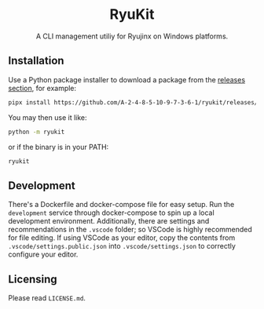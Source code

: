 <div align="center">
    <h1>RyuKit</h1>
    <p>A CLI management utiliy for Ryujinx on Windows platforms.</p>
</div>

## Installation

Use a Python package installer to download a package from the
[releases section](https://github.com/A-2-4-8-5-10-9-7-3-6-1/ryukit/releases),
for example:

```sh
pipx install https://github.com/A-2-4-8-5-10-9-7-3-6-1/ryukit/releases/download/v3.0.0/ryukit-3.0.0.tar.gz
```

You may then use it like:

```sh
python -m ryukit
```

or if the binary is in your PATH:

```sh
ryukit
```

## Development

There's a Dockerfile and docker-compose file for easy setup. Run the
`development` service through docker-compose to spin up a local development
environment. Additionally, there are settings and recommendations in the
`.vscode` folder; so VSCode is highly recommended for file editing. If using
VSCode as your editor, copy the contents from `.vscode/settings.public.json`
into `.vscode/settings.json` to correctly configure your editor.

## Licensing

Please read `LICENSE.md`.
